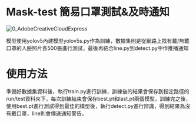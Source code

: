 # Mask-test 簡易口罩測試&及時通知
![0_AdobeCreativeCloudExpress](https://user-images.githubusercontent.com/99164823/152910889-2fdda062-20ed-4494-9645-668115b0630d.gif)


模型使用yolov5內建模型yolov5s.py作為訓練，數據集則是從網路上找有戴/無戴口罩的人臉照片各500張進行測試，最後再結合line.py到detect.py中作推播通知

# 使用方法
準備好數據集資料後，執行train.py進行訓練，訓練後的結果會保存到指定路徑的run/test資料夾下，每次訓練結束會保存best.pt和last.pt兩個模型，訓練完之後，使用best.pt進行測試得到最佳的模型後，執行detect.py進行辨識，得到結果為沒有戴口罩，line則會傳送通知警告。
